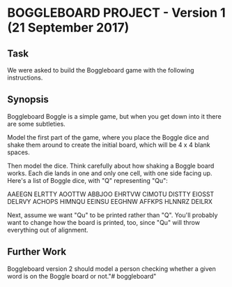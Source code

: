# BOGGLEBOARD PROJECT - Version 1 (21 September 2017)

## Task

We were asked to build the Boggleboard game with the following instructions.

## Synopsis

Boggleboard Boggle is a simple game, but when you get down into it there are some subtleties.

Model the first part of the game, where you place the Boggle dice and shake them around to create the initial board, which will be 4 x 4 blank spaces.

Then model the dice. Think carefully about how shaking a Boggle board works. Each die lands in one and only one cell, with one side facing up. Here's a list of Boggle dice, with "Q" representing "Qu":

AAEEGN
ELRTTY
AOOTTW
ABBJOO
EHRTVW
CIMOTU
DISTTY
EIOSST
DELRVY
ACHOPS
HIMNQU
EEINSU
EEGHNW
AFFKPS
HLNNRZ
DEILRX

Next, assume we want "Qu" to be printed rather than "Q". You'll probably want to change how the board is printed, too, since "Qu" will throw everything out of alignment.

## Further Work

Boggleboard version 2 should model a person checking whether a given word is on the Boggle board or not."# boggleboard" 
